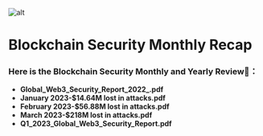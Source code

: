 ![alt](https://github.com/BeosinBlockchainSecurity/test/blob/main/Black.png)
# Blockchain Security Monthly Recap

### Here is the Blockchain Security Monthly and Yearly Review:closed_book:：

- **Global_Web3_Security_Report_2022_.pdf**
- **January 2023-$14.64M lost in attacks.pdf**
- **February 2023-$56.88M lost in attacks.pdf**
- **March 2023-$218M lost in attacks.pdf**
- **Q1_2023_Global_Web3_Security_Report.pdf**
